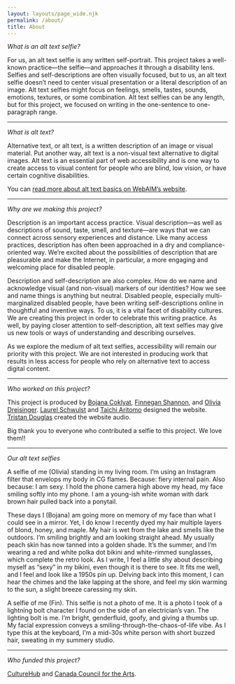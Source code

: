 ```yaml
---
layout: layouts/page_wide.njk
permalink: /about/
title: About
---
```

*What is an alt text selfie?*

For us, an alt text selfie is any written self-portrait. This project takes a well-known practice—the selfie—and approaches it through a disability lens. Selfies and self-descriptions are often visually focused, but to us, an alt text selfie doesn’t need to center visual presentation or a literal description of an image. Alt text selfies might focus on feelings, smells, tastes, sounds, emotions, textures, or some combination. Alt text selfies can be any length, but for this project, we focused on writing in the one-sentence to one-paragraph range.

- - -

*What is alt text?*

Alternative text, or alt text, is a written description of an image or visual material. Put another way, alt text is a non-visual text alternative to digital images. Alt text is an essential part of web accessibility and is one way to create access to visual content for people who are blind, low vision, or have certain cognitive disabilities.

You can [read more about alt text basics on WebAIM’s website](https://webaim.org/techniques/alttext/).

- - -

*Why are we making this project?*

Description is an important access practice. Visual description—as well as descriptions of sound, taste, smell, and texture—are ways that we can connect across sensory experiences and distance. Like many access practices, description has often been approached in a dry and compliance-oriented way. We’re excited about the possibilities of description that are pleasurable and make the Internet, in particular, a more engaging and welcoming place for disabled people.

Description and self-description are also complex. How do we name and acknowledge visual (and non-visual) markers of our identities? How we see and name things is anything but neutral. Disabled people, especially multi-marginalized disabled people, have been writing self-descriptions online in thoughtful and inventive ways. To us, it is a vital facet of disability cultures. We are creating this project in order to celebrate this writing practice. As well, by paying closer attention to self-description, alt text selfies may give us new tools or ways of understanding and describing ourselves.

As we explore the medium of alt text selfies, accessibility will remain our priority with this project. We are not interested in producing work that results in less access for people who rely on alternative text to access digital content.

- - -

*Who worked on this project?*

This project is produced by [Bojana Coklyat](https://blindambitionjc.com/), [Finnegan Shannon](https://shannonfinnegan.com/), and [Olivia Dreisinger](https://oliviadreisinger.com/). [Laurel Schwulst](https://laurelschwulst.com/) and [Taichi Aritomo](https://taichiwi.com/) designed the website. [Tristan Douglas](https://planet.mu/artists/antwood/) created the website audio.

Big thank you to everyone who contributed a selfie to this project. We love them!!

- - -

*Our alt text selfies*

A selfie of me (Olivia) standing in my living room. I’m using an Instagram filter that envelops my body in CG flames. Because: fiery internal pain. Also because: I am sexy. I hold the phone camera high above my head, my face smiling softly into my phone. I am a young-ish white woman with dark brown hair pulled back into a ponytail.

These days I (Bojana) am going more on memory of my face than what I could see in a mirror. Yet, I do know I recently dyed my hair multiple layers of blond, honey, and maple. My hair is wet from the lake and smells like the outdoors. I’m smiling brightly and am looking straight ahead. My usually peach skin has now tanned into a golden shade. It’s the summer, and I’m wearing a red and white polka dot bikini and white-rimmed sunglasses, which complete the retro look. As I write, I feel a little shy about describing myself as “sexy” in my bikini, even though it is there to see. It fits me well, and I feel and look like a 1950s pin up. Delving back into this moment, I can hear the chimes and the lake lapping at the shore, and feel my skin warming to the sun, a slight breeze caressing my skin. 

A selfie of me (Fin). This selfie is not a photo of me. It is a photo I took of a lightning bolt character I found on the side of an electrician’s van. The lighting bolt is me. I’m bright, genderfluid, goofy, and giving a thumbs up. My facial expression conveys a smiling-through-the-chaos-of-life vibe. As I type this at the keyboard, I’m a mid-30s white person with short buzzed hair, sweating in my summery studio.

- - -

*Who funded this project?*

[CultureHub](https://www.culturehub.org/shannon-finnegan) and [Canada Council for the Arts](https://canadacouncil.ca/).
